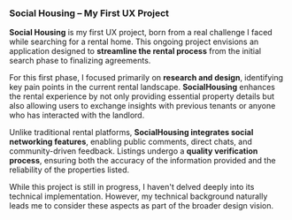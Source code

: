 ### **Social Housing – My First UX Project**  

**Social Housing** is my first UX project, born from a real challenge I faced while searching for a rental home. This ongoing project envisions an application designed to **streamline the rental process** from the initial search phase to finalizing agreements.  

For this first phase, I focused primarily on **research and design**, identifying key pain points in the current rental landscape. **SocialHousing** enhances the rental experience by not only providing essential property details but also allowing users to exchange insights with previous tenants or anyone who has interacted with the landlord.  

Unlike traditional rental platforms, **SocialHousing integrates social networking features**, enabling public comments, direct chats, and community-driven feedback. Listings undergo a **quality verification process**, ensuring both the accuracy of the information provided and the reliability of the properties listed.  

While this project is still in progress, I haven't delved deeply into its technical implementation. However, my technical background naturally leads me to consider these aspects as part of the broader design vision.  
